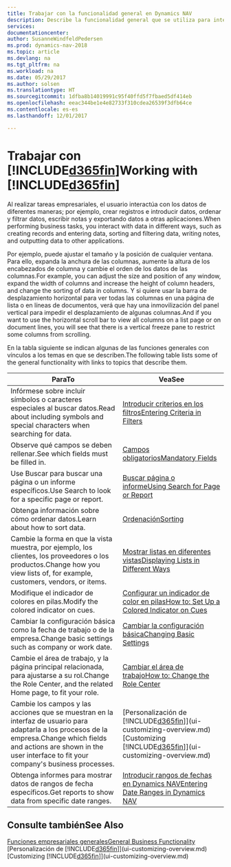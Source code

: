 ```yaml
---
title: Trabajar con la funcionalidad general en Dynamics NAV
description: Describe la funcionalidad general que se utiliza para interactuar con los datos en Dynamics NAV, como introducir valores, ordenar datos y cambiar de vista.
services: 
documentationcenter: 
author: SusanneWindfeldPedersen
ms.prod: dynamics-nav-2018
ms.topic: article
ms.devlang: na
ms.tgt_pltfrm: na
ms.workload: na
ms.date: 05/29/2017
ms.author: solsen
ms.translationtype: HT
ms.sourcegitcommit: 1dfba8b14019991c95f40ffd5f7fbaed5df414eb
ms.openlocfilehash: eeac344be1e4e82733f310cdea26539f3dfb64ce
ms.contentlocale: es-es
ms.lasthandoff: 12/01/2017

---
```

# <a name="working-with-included365finincludesd365finlongmdmd"></a><span data-ttu-id="6aa9e-103">Trabajar con [!INCLUDE[d365fin](includes/d365fin_long_md.md)]</span><span class="sxs-lookup"><span data-stu-id="6aa9e-103">Working with [!INCLUDE[d365fin](includes/d365fin_long_md.md)]</span></span>
<span data-ttu-id="6aa9e-104">Al realizar tareas empresariales, el usuario interactúa con los datos de diferentes maneras; por ejemplo, crear registros e introducir datos, ordenar y filtrar datos, escribir notas y exportando datos a otras aplicaciones.</span><span class="sxs-lookup"><span data-stu-id="6aa9e-104">When performing business tasks, you interact with data in different ways, such as creating records and entering data, sorting and filtering data, writing notes, and outputting data to other applications.</span></span>

<span data-ttu-id="6aa9e-105">Por ejemplo, puede ajustar el tamaño y la posición de cualquier ventana. Para ello, expanda la anchura de las columnas, aumente la altura de los encabezados de columna y cambie el orden de los datos de las columnas.</span><span class="sxs-lookup"><span data-stu-id="6aa9e-105">For example, you can adjust the size and position of any window, expand the width of columns and increase the height of column headers, and change the sorting of data in columns.</span></span> <span data-ttu-id="6aa9e-106">Y si quiere usar la barra de desplazamiento horizontal para ver todas las columnas en una página de lista o en líneas de documentos, verá que hay una inmovilización del panel vertical para impedir el desplazamiento de algunas columnas.</span><span class="sxs-lookup"><span data-stu-id="6aa9e-106">And if you want to use the horizontal scroll bar to view all columns on a list page or on document lines, you will see that there is a vertical freeze pane to restrict some columns from scrolling.</span></span>

<span data-ttu-id="6aa9e-107">En la tabla siguiente se indican algunas de las funciones generales con vínculos a los temas en que se describen.</span><span class="sxs-lookup"><span data-stu-id="6aa9e-107">The following table lists some of the general functionality with links to topics that describe them.</span></span>

| <span data-ttu-id="6aa9e-108">Para</span><span class="sxs-lookup"><span data-stu-id="6aa9e-108">To</span></span> | <span data-ttu-id="6aa9e-109">Vea</span><span class="sxs-lookup"><span data-stu-id="6aa9e-109">See</span></span> |
| --- | --- |
| <span data-ttu-id="6aa9e-110">Infórmese sobre incluir símbolos o caracteres especiales al buscar datos.</span><span class="sxs-lookup"><span data-stu-id="6aa9e-110">Read about including symbols and special characters when searching for data.</span></span> |[<span data-ttu-id="6aa9e-111">Introducir criterios en los filtros</span><span class="sxs-lookup"><span data-stu-id="6aa9e-111">Entering Criteria in Filters</span></span>](ui-enter-criteria-filters.md) |
| <span data-ttu-id="6aa9e-112">Observe qué campos se deben rellenar.</span><span class="sxs-lookup"><span data-stu-id="6aa9e-112">See which fields must be filled in.</span></span> |[<span data-ttu-id="6aa9e-113">Campos obligatorios</span><span class="sxs-lookup"><span data-stu-id="6aa9e-113">Mandatory Fields</span></span>](ui-mandatory-fields.md) |
| <span data-ttu-id="6aa9e-114">Use Buscar para buscar una página o un informe específicos.</span><span class="sxs-lookup"><span data-stu-id="6aa9e-114">Use Search to look for a specific page or report.</span></span> |[<span data-ttu-id="6aa9e-115">Buscar página o informe</span><span class="sxs-lookup"><span data-stu-id="6aa9e-115">Using Search for Page or Report</span></span>](ui-search.md) |
| <span data-ttu-id="6aa9e-116">Obtenga información sobre cómo ordenar datos.</span><span class="sxs-lookup"><span data-stu-id="6aa9e-116">Learn about how to sort data.</span></span> |[<span data-ttu-id="6aa9e-117">Ordenación</span><span class="sxs-lookup"><span data-stu-id="6aa9e-117">Sorting</span></span>](ui-sorting.md) |
| <span data-ttu-id="6aa9e-118">Cambie la forma en que la vista muestra, por ejemplo, los clientes, los proveedores o los productos.</span><span class="sxs-lookup"><span data-stu-id="6aa9e-118">Change how you view lists of, for example, customers, vendors, or items.</span></span> |[<span data-ttu-id="6aa9e-119">Mostrar listas en diferentes vistas</span><span class="sxs-lookup"><span data-stu-id="6aa9e-119">Displaying Lists in Different Ways</span></span>](across-display-lists-different-views.md) |
| <span data-ttu-id="6aa9e-120">Modifique el indicador de colores en pilas.</span><span class="sxs-lookup"><span data-stu-id="6aa9e-120">Modify the colored indicator on cues.</span></span> |[<span data-ttu-id="6aa9e-121">Configurar un indicador de color en pilas</span><span class="sxs-lookup"><span data-stu-id="6aa9e-121">How to: Set Up a Colored Indicator on Cues</span></span>](ui-how-setup-colored-indicator-cues.md) |
| <span data-ttu-id="6aa9e-122">Cambiar la configuración básica como la fecha de trabajo o de la empresa.</span><span class="sxs-lookup"><span data-stu-id="6aa9e-122">Change basic settings such as company or work date.</span></span> |[<span data-ttu-id="6aa9e-123">Cambiar la configuración básica</span><span class="sxs-lookup"><span data-stu-id="6aa9e-123">Changing Basic Settings</span></span>](ui-change-basic-settings.md) |
| <span data-ttu-id="6aa9e-124">Cambie el área de trabajo, y la página principal relacionada, para ajustarse a su rol.</span><span class="sxs-lookup"><span data-stu-id="6aa9e-124">Change the Role Center, and the related Home page, to fit your role.</span></span> |[<span data-ttu-id="6aa9e-125">Cambiar el área de trabajo</span><span class="sxs-lookup"><span data-stu-id="6aa9e-125">How to: Change the Role Center</span></span>](change-role.md) |
| <span data-ttu-id="6aa9e-126">Cambie los campos y las acciones que se muestran en la interfaz de usuario para adaptarla a los procesos de la empresa.</span><span class="sxs-lookup"><span data-stu-id="6aa9e-126">Change which fields and actions are shown in the user interface to fit your company's business processes.</span></span> |<span data-ttu-id="6aa9e-127">[Personalización de [!INCLUDE[d365fin](includes/d365fin_md.md)]](ui-customizing-overview.md)</span><span class="sxs-lookup"><span data-stu-id="6aa9e-127">[Customizing [!INCLUDE[d365fin](includes/d365fin_md.md)]](ui-customizing-overview.md)</span></span> |
| <span data-ttu-id="6aa9e-128">Obtenga informes para mostrar datos de rangos de fecha específicos.</span><span class="sxs-lookup"><span data-stu-id="6aa9e-128">Get reports to show data from specific date ranges.</span></span> |[<span data-ttu-id="6aa9e-129">Introducir rangos de fechas en Dynamics NAV</span><span class="sxs-lookup"><span data-stu-id="6aa9e-129">Entering Date Ranges in Dynamics NAV</span></span>](ui-enter-date-ranges.md) |

## <a name="see-also"></a><span data-ttu-id="6aa9e-130">Consulte también</span><span class="sxs-lookup"><span data-stu-id="6aa9e-130">See Also</span></span>
[<span data-ttu-id="6aa9e-131">Funciones empresariales generales</span><span class="sxs-lookup"><span data-stu-id="6aa9e-131">General Business Functionality</span></span>](ui-across-business-areas.md)  
<span data-ttu-id="6aa9e-132">[Personalización de [!INCLUDE[d365fin](includes/d365fin_md.md)]](ui-customizing-overview.md)</span><span class="sxs-lookup"><span data-stu-id="6aa9e-132">[Customizing [!INCLUDE[d365fin](includes/d365fin_md.md)]](ui-customizing-overview.md)</span></span>  

## 

